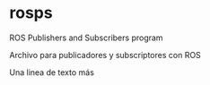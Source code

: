 # rosps
ROS Publishers and Subscribers program


Archivo para publicadores y subscriptores con ROS

Una linea de texto más
